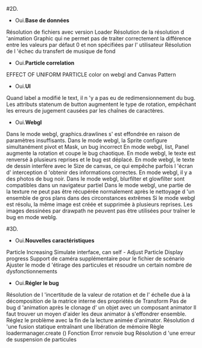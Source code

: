#2D.

- Oui.**Base de données**

Résolution de fichiers avec version Loader
Résolution de la résolution d 'animation Graphic qui ne permet pas de traiter correctement la différence entre les valeurs par défaut 0 et non spécifiées par l' utilisateur
Résolution de l 'échec du transfert de musique de fond


- Oui.**Particle correlation**

EFFECT OF UNIFORM PARTICLE color on webgl and Canvas Pattern

- Oui.**UI**

Quand label a modifié le text, il n 'y a pas eu de redimensionnement du bug.
Les attributs statenum de button augmentent le type de rotation, empêchant les erreurs de jugement causées par les chaînes de caractères.

- Oui.**Webgl**

Dans le mode webgl, graphics.drawlines s' est effondrée en raison de paramètres insuffisants.
Dans le mode webgl, la Sprite configure simultanément pivot et Mask, un bug incorrect
En mode webgl, list, Panel augmente la rotation et coupe le bug chaotique.
En mode webgl, le texte est renversé à plusieurs reprises et le bug est déplacé.
En mode webgl, le texte de dessin interfère avec le Size de canvas, ce qui empêche parfois l 'écran d' interception d 'obtenir des informations correctes.
En mode webgl, il y a des photos de bug noir.
Dans le mode webgl, blurfilter et glowfilter sont compatibles dans un navigateur partiel
Dans le mode webgl, une partie de la texture ne peut pas être récupérée normalement après le nettoyage d 'un ensemble de gros plans dans des circonstances extrêmes
Si le mode webgl est résolu, la même image est créée et supprimée à plusieurs reprises.
Les images dessinées par drawpath ne peuvent pas être utilisées pour traîner le bug en mode weblg.

#3D.

- Oui.**Nouvelles caractéristiques**

Particle Increasing Simulate interface, can self - Adjust Particle Display progress
Support de caméra supplémentaire pour le fichier de scénario
Ajuster le mode d 'étirage des particules et résoudre un certain nombre de dysfonctionnements

- Oui.**Régler le bug**

Résolution de l 'incertitude de la valeur de rotation et de l' échelle due à la décomposition de la matrice interne des propriétés de Transform
Pas de bug d 'animation après le clonage d' un objet avec un composant animator
Il faut trouver un moyen d'aider les deux animator à s'effondrer ensemble.
Réglez le problème avec la fin de la lecture animée d'animator.
Résolution d 'une fusion statique entraînant une libération de mémoire
Règle loadermanager.create () Fonction Error renvoie bug
Résolution d 'une erreur de suspension de particules
